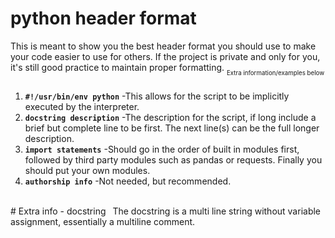# python header format
This is meant to show you the best header format you should use to make your code easier to use for others. If the project is private and only for you, it's still good practice to maintain proper formatting.
<sub><sub>Extra information/examples below</sub></sub>
#####
 1. **`#!/usr/bin/env python`**
-This allows for the script to be implicitly executed by the interpreter.
 2. **`docstring description`**
 -The description for the script, if long include a brief but complete line to be first. The next line(s) can be the full longer description.
 3. **`import statements`**
 -Should go in the order of built in modules first, followed by third party modules such as pandas or requests. Finally you should put your own modules.
 4. **`authorship info`**
 -Not needed, but recommended.
 <br>
 # Extra info
  - docstring
&ensp;The docstring is a multi line string without variable assignment, essentially a multiline comment.
